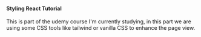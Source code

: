 #### Styling React Tutorial

This is part of the udemy course I'm currently studying, in this part we are using some CSS tools like tailwind or vanilla CSS to enhance the page view.